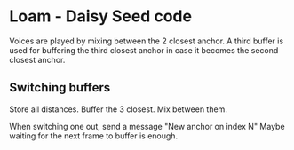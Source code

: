 # Loam - Daisy Seed code

Voices are played by mixing between the 2 closest anchor. A third buffer is used for buffering the third closest anchor in case it becomes the second closest anchor.

## Switching buffers

Store all distances.
Buffer the 3 closest.
Mix between them.

When switching one out, send a message "New anchor on index N"
Maybe waiting for the next frame to buffer is enough.





